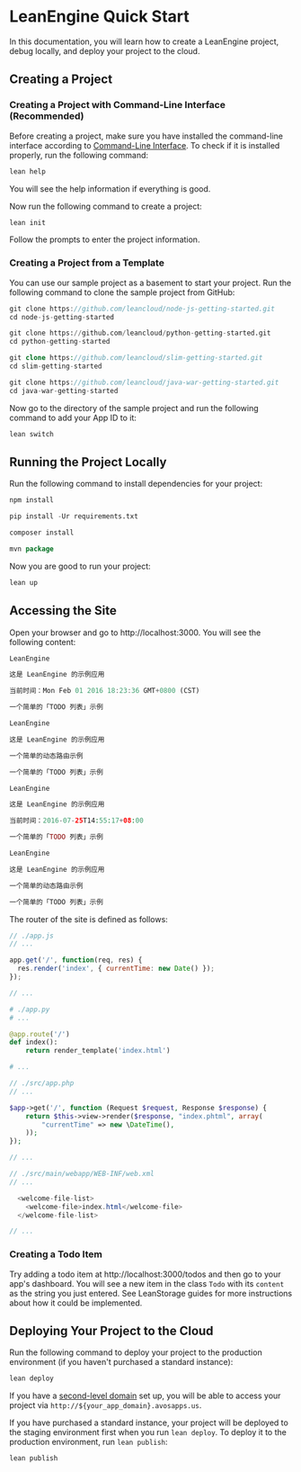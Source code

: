 # LeanEngine Quick Start

In this documentation, you will learn how to create a LeanEngine project, debug locally, and deploy your project to the cloud.

## Creating a Project

### Creating a Project with Command-Line Interface (Recommended)

Before creating a project, make sure you have installed the command-line interface according to [Command-Line Interface](leanengine_cli.html#installation). To check if it is installed properly, run the following command:

```sh
lean help
```

You will see the help information if everything is good.

Now run the following command to create a project:

```sh
lean init
```

Follow the prompts to enter the project information.

### Creating a Project from a Template

You can use our sample project as a basement to start your project. Run the following command to clone the sample project from GitHub:

```js
git clone https://github.com/leancloud/node-js-getting-started.git
cd node-js-getting-started
```
```python
git clone https://github.com/leancloud/python-getting-started.git
cd python-getting-started
```
```php
git clone https://github.com/leancloud/slim-getting-started.git
cd slim-getting-started
```
```java
git clone https://github.com/leancloud/java-war-getting-started.git
cd java-war-getting-started
```

Now go to the directory of the sample project and run the following command to add your App ID to it:

```sh
lean switch
```

## Running the Project Locally

Run the following command to install dependencies for your project:

```js
npm install
```
```python
pip install -Ur requirements.txt
```
```php
composer install
```
```java
mvn package
```

Now you are good to run your project:

```sh
lean up
```

## Accessing the Site

Open your browser and go to http://localhost:3000. You will see the following content:

```js
LeanEngine

这是 LeanEngine 的示例应用

当前时间：Mon Feb 01 2016 18:23:36 GMT+0800 (CST)

一个简单的「TODO 列表」示例
```
```python
LeanEngine

这是 LeanEngine 的示例应用

一个简单的动态路由示例

一个简单的「TODO 列表」示例
```
```php
LeanEngine

这是 LeanEngine 的示例应用

当前时间：2016-07-25T14:55:17+08:00

一个简单的「TODO 列表」示例
```
```java
LeanEngine

这是 LeanEngine 的示例应用

一个简单的动态路由示例

一个简单的「TODO 列表」示例
```

The router of the site is defined as follows:

```js
// ./app.js
// ...

app.get('/', function(req, res) {
  res.render('index', { currentTime: new Date() });
});

// ...
```
```python
# ./app.py
# ...

@app.route('/')
def index():
    return render_template('index.html')

# ...
```
```php
// ./src/app.php
// ...

$app->get('/', function (Request $request, Response $response) {
    return $this->view->render($response, "index.phtml", array(
        "currentTime" => new \DateTime(),
    ));
});

// ...
```
```java
// ./src/main/webapp/WEB-INF/web.xml
// ...

  <welcome-file-list>
    <welcome-file>index.html</welcome-file>
  </welcome-file-list>

// ...
```

### Creating a Todo Item

Try adding a todo item at http://localhost:3000/todos and then go to your app's dashboard. You will see a new item in the class `Todo` with its `content` as the string you just entered. See LeanStorage guides for more instructions about how it could be implemented.

## Deploying Your Project to the Cloud

Run the following command to deploy your project to the production environment (if you haven't purchased a standard instance):

```sh
lean deploy
```

If you have a [second-level domain](leanengine_webhosting_guide-node.html#setting-up-second-level-domains) set up, you will be able to access your project via `http://${your_app_domain}.avosapps.us`.

If you have purchased a standard instance, your project will be deployed to the staging environment first when you run `lean deploy`. To deploy it to the production environment, run `lean publish`:

```sh
lean publish
```
